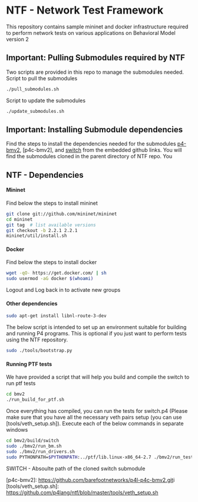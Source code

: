 NTF - Network Test Framework
===

This repository contains sample mininet and docker infrastructure required to perform network tests on various applications on Behavioral Model version 2

## Important: Pulling Submodules required by NTF
Two scripts are provided in this repo to manage the submodules needed.
Script to pull the submodules
```sh
./pull_submodules.sh
```
Script to update the submodules
```sh
./update_submodules.sh
```

## Important: Installing Submodule dependencies
Find the steps to install the dependencies needed for the submodules [p4-bmv2], [p4c-bmv2], and [switch] from the embedded github links. You will find the submodules cloned in the parent directory of NTF repo. You 

## NTF - Dependencies


#### Mininet
Find below the steps to install mininet
```sh
git clone git://github.com/mininet/mininet
cd mininet
git tag  # list available versions
git checkout -b 2.2.1 2.2.1
mininet/util/install.sh
```
#### Docker
Find below the steps to install docker
```sh
wget -qO- https://get.docker.com/ | sh
sudo usermod -aG docker $(whoami)
```
Logout and Log back in to activate new groups

#### Other dependencies
```sh
sudo apt-get install libnl-route-3-dev
```
The below script is intended to set up an environment suitable for building and running P4 programs. This is optional if you just want to perform tests using the NTF repository.
```sh
sudo ./tools/bootstrap.py
```



#### Running PTF tests
We have provided a script that will help you build and compile the switch to run ptf tests
```sh
cd bmv2
./run_build_for_ptf.sh
```

Once everything has compiled, you can run the tests for switch.p4 (Please make sure that you have all the necessary veth pairs setup (you can use [tools/veth_setup.sh]). Execute each of the below commands in separate windows

```sh
cd bmv2/build/switch
sudo ./bmv2/run_bm.sh
sudo ./bmv2/run_drivers.sh
sudo PYTHONPATH=$PYTHONPATH:../ptf/lib.linux-x86_64-2.7 ./bmv2/run_tests.sh --test-dir <SWITCH>/tests/ptf-tests/api-tests
```
SWITCH - Absoulte path of the cloned switch submodule

   [switch]: <https://github.com/barefootnetworks/switch.git>
   [p4-bmv2]: <https://github.com/barefootnetworks/p4l-bmv2.git>
   [p4c-bmv2]: <https://github.com/barefootnetworks/p4l-p4c-bmv2.git>i
   [tools/veth_setup.sh]: <https://github.com/p4lang/ntf/blob/master/tools/veth_setup.sh> 
